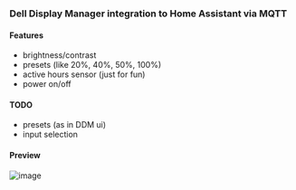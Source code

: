 ### Dell Display Manager integration to Home Assistant via MQTT

#### Features
- brightness/contrast
- presets (like 20%, 40%, 50%, 100%)
- active hours sensor (just for fun)
- power on/off

#### TODO
- presets (as in DDM ui)
- input selection

#### Preview
![image](https://user-images.githubusercontent.com/14160356/226144806-864ebc85-86e8-4cdc-9874-84ca6921fb0a.png)
